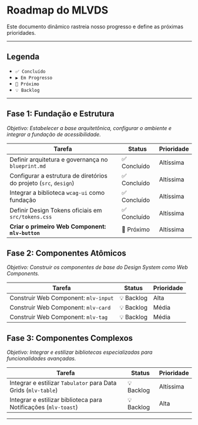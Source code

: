 # Roadmap do MLVDS

Este documento dinâmico rastreia nosso progresso e define as próximas prioridades.

---

## Legenda

-   `✅ Concluído`
-   `▶️ Em Progresso`
-   `🔲 Próximo`
-   `💡 Backlog`

---

## Fase 1: Fundação e Estrutura

*Objetivo: Estabelecer a base arquitetônica, configurar o ambiente e integrar a fundação de acessibilidade.*

| Tarefa                                                                 | Status      | Prioridade  |
| ---------------------------------------------------------------------- | ----------- | ----------- |
| Definir arquitetura e governança no `blueprint.md`                     | ✅ Concluído | Altíssima   |
| Configurar a estrutura de diretórios do projeto (`src`, `design`)      | ✅ Concluído | Altíssima   |
| Integrar a biblioteca `wcag-ui` como fundação                          | ✅ Concluído | Altíssima   |
| Definir Design Tokens oficiais em `src/tokens.css`                     | ✅ Concluído | Altíssima   |
| **Criar o primeiro Web Component: `mlv-button`**                           | 🔲 Próximo   | Altíssima   |

## Fase 2: Componentes Atômicos

*Objetivo: Construir os componentes de base do Design System como Web Components.*

| Tarefa                                   | Status      | Prioridade |
| ---------------------------------------- | ----------- | ---------- |
| Construir Web Component: `mlv-input`     | 💡 Backlog  | Alta       |
| Construir Web Component: `mlv-card`      | 💡 Backlog  | Média      |
| Construir Web Component: `mlv-tag`       | 💡 Backlog  | Média      |

## Fase 3: Componentes Complexos

*Objetivo: Integrar e estilizar bibliotecas especializadas para funcionalidades avançadas.*

| Tarefa                                                           | Status      | Prioridade |
| ---------------------------------------------------------------- | ----------- | ---------- |
| Integrar e estilizar `Tabulator` para Data Grids (`mlv-table`)   | 💡 Backlog  | Altíssima  |
| Integrar e estilizar biblioteca para Notificações (`mlv-toast`)  | 💡 Backlog  | Alta       |

---
